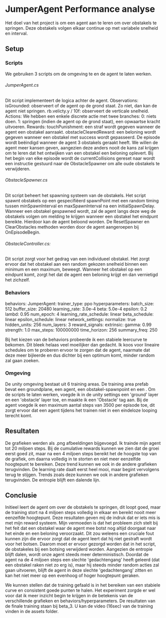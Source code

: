 # JumperAgent Performance analyse


Het doel van het project is om een agent aan te leren om over obstakels te springen. Deze obstakels volgen elkaar continue op met variabele snelheid en interval.


## Setup


### Scripts


We gebruiken 3 scripts om de omgeving te en de agent te laten werken.


###### JumperAgent.cs

Dit script implementeert de logica achter de agent.
Observations:
    isGrounded: observeert of de agent op de grond staat. Zo niet, dan kan de agent niet springen.
    rb.velicty.y / 10f: observeert de verticale snelheid.
Actions:
    We hebben een enkele discrete actie met twee branches:
        0: niets doen.
        1: springen (indien de agent op de grond staat), een opwaartse kracht uitvoeren.
Rewards:
    touchPunishment: een straf wordt gegeven wanneer de agent een obstakel aanraakt.
    obstacleClearedReward: een beloning wordt gegeven wanneer een obstakel met success wordt gepasseerd.
De episode wordt beëindigd wanneer de agent 3 obstakels geraakt heeft. We willen de agent meer kansen geven, aangezien deze anders nooit de kans zal krijgen om te leren dat het ontwijken van een obstakel een beloning oplevert.
Bij het begin van elke episode wordt de currentCollisions gereset naar wordt een instructie gestuurd naar de ObstacleSpawner om alle oude obstakels te verwijderen.


###### ObstacleSpawner.cs


Dit script beheert het spawning systeem van de obstakels.
Het script spawnt obstakels op een gespecifiëerd spawnPoint met een random timing tussen minSpawnInterval en maxSpawnInterval na een initialSpawnDelay.
Wanneer een obstakel gespawned wordt, zal de agent langs deze weg de obstakels volgen om melding te krijgen wanneer een obstakel het eindpunt bereikte. Hierdoor kan de agent beloond worden.
De ResetSpawner en ClearObstacles methoden worden door de agent aangeroepen bij OnEpisodeBegin.


###### ObstacleController.cs:


Dit script zorgt voor het gedrag van een individueel obstakel.
Het zorgt ervoor dat het obstakel aan een random gekozen snelheid binnen een minimum en een maximum, beweegt. Wanneer het obstakel op een eindpunt komt, zorgt het dat de agent een beloning krijgt en dan vernietigd het zichzelf.


### Behaviors

behaviors:
  JumperAgent:
    trainer_type: ppo
    hyperparameters:
      batch_size: 512
      buffer_size: 20480
      learning_rate: 3.0e-4
      beta: 5.0e-4
      epsilon: 0.2
      lambd: 0.95
      num_epoch: 4
      learning_rate_schedule: linear
      beta_schedule: linear
      epsilon_schedule: linear
    network_settings:
      normalize: true
      hidden_units: 256
      num_layers: 3
    reward_signals:
      extrinsic:
        gamma: 0.99
        strength: 1.0
    max_steps: 100000000
    time_horizon: 256
    summary_freq: 250

Bij het kiezen van de behaviors probeerde ik een stabiele leercurve te bekomen. Dit bleek helaas veel moeilijker dan gedacht.
Ik koos voor lineaire schedules om te proberen ervoor te zorgen dat de agent, naarmate dat deze meer bijleerde en dus dichter bij een optimum komt, minder random zal gaan zoeken.


### Omgeving


De unity omgeving bestaat uit 6 training areas.
De training area prefab bevat een groundplane, een agent, een obstakel-spawnpoint en een . Om de scripts te laten werken, voegde ik in de unity settings een 'ground' layer en een 'obstacle' layer toe, en maakte ik een 'Obstacle' tag aan.
Bij de agent voegde ik een maximum aantal steps van 3500 per episode toe, dit zorgt ervoor dat een agent tijdens het trainen niet in een eindeloze looping terecht komt.


## Resultaten


De grafieken werden als .png afbeeldingen bijgevoegd. Ik trainde mijn agent tot 20 miljoen steps.
Bij de cumulative rewards kunnen we zien dat de groei eerst goed zit, maar na een 4 miljoen steps bereikt het de hoogste top van de grafiek, om daarna volledig in te storten en niet meer eenzelfde hoogtepunt te bereiken. Deze trend kunnen we ook in de andere grafieken terugvinden.
De learning rate daalt eerst heel mooi, maar begint vervolgens terug te stijgen. Trends zoals deze kunnen we ook in andere grafieken terugvinden.
De entropie blijft een dalende lijn.


## Conclusie


Initieel leert de agent om over de obstakels te springen, dit loopt goed, maar de training stort na 4 miljoen steps volledig in elkaar en bereikt nooit meer eenzelfde hoogtepunt.
Deze resultaten geven mij de indruk dat er iets mis is met mijn reward systeem. Mijn vermoeden is dat het probleem zich stelt bij het feit dat een obstakel waar de agent mee botst nog altijd doorgaat naar het einde en een beloning veroorzaakt. Dit zou weleens een cruciale fout kunnen zijn die ervoor zorgt dat de agent leert dat hij niet gestraft wordt voor het botsen. Daarom moet er ervoor gezorgd worden dat in het script, de obstakeles bij een botsing verwijderd worden.
Aangezien de entropie blijft dalen, wordt onze agent steeds meer deterministisch. Doordat de agent na de 4 miljoen steps een slechte 'gedachtengang' heeft geleerd (dat een obstakel raken niet zo erg is), maar hij steeds minder random acties zal gaan uitvoeren, blijft de agent in deze slechte 'gedachtengang' zitten en kan het niet meer op een evenhoog of hoger hoogtepunt geraken.

We kunnen stellen dat de training gefaald is in het bereiken van een stabiele curve en consistent goede punten te halen. Het experiment zorgde er wel voor dat ik meer inzicht begin te krijgen in de betekenis van de verschillende grafieken en behaviors/hyperparameters. De resultaten van de finale training staan bij beta_3. U kan de video (16sec) van de training vinden in de assets folder.
